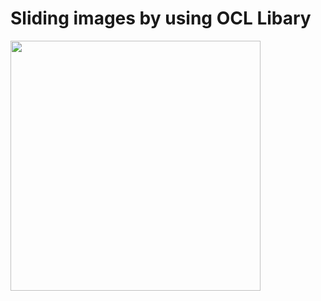 # Sliding images by using OCL Libary


<img src="https://s6.gifyu.com/images/ezgif.com-gif-maker-110f3107a6ce737fe.md.gif" width=400px >
